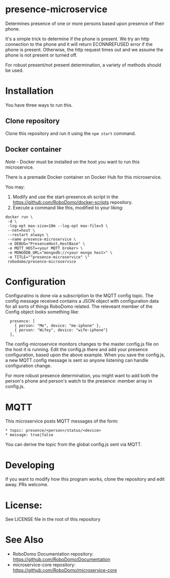 # presence-microservice

Determines presence of one or more persons based upon presence of their phone.

It's a simple trick to determine if the phone is present. We try an http connection to the phone and it will return ECONNREFUSED error if the phone is present. Otherwise, the http request times out and we assume the phone is not present or turned off.

For robust present/not present determination, a variety of methods should be used.

# Installation

You have three ways to run this.

## Clone repository

Clone this repository and run it using the `npm start` command.

## Docker container

_Note_ - Docker must be installed on the host you want to run this microservice.

There is a premade Docker container on Docker Hub for this microservice.

You may:

1. Modify and use the start-presence.sh script in the https://github.com/RoboDomo/docker-scripts repository.
2. Execute a command like this, modified to your liking:

```
docker run \
 -d \
 -log-opt max-size=10m --log-opt max-file=5 \
 --net=host \
 --restart always \
 --name presence-microservice \
 -e DEBUG="PresenceHost,HostBase" \
 -e MQTT_HOST=<your MQTT broker> \
 -e MONGODB_URL="mongodb://<your mongo host>" \
 -e TITLE=""presence-microservice" \"
 robodomo/presence-microservice
```

# Configuration

Configuratino is done via a subscription to the MQTT config topic. The config message received contains a JSON object with configuration data for all sorts of things RoboDomo related. The releveant member of the Config object looks something like:

```
  presence: [
	{ person: "Me", device: "me-iphone" },
	{ person: "Wifey", device: "wife-iphone"}
  ],
```

The config-microservice monitors changes to the master config.js file on the host it is running. Edit the config.js there and add your presence configuration, based upon the above example. When you save the config.js, a new MQTT config message is sent so anyone listening can handle configuration change.

For more robust presence determination, you might want to add both the person's phone and person's watch to the presence: member array in config.js.

# MQTT

This microservice posts MQTT messages of the form:

```
* topic: presence/<person>/status/<device>
* message: true|false
```

You can derive the topic from the global config.js sent via MQTT.

# Developing

If you want to modify how this program works, clone the repository and edit away. PRs welcome.

# License:

See LICENSE file in the root of this repository

# See Also

- RoboDomo Documentation repository: https://github.com/RoboDomo/Documentation
- microservice-core repository: https://github.com/RoboDomo/microservice-core
